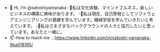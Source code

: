 - 👋 Hi, I’m @satoshiyamanaka
-👀私は文化体験、マインドフルネス、新しいビジネスの構築に興味があります。
-🌱私は現在、自己啓発としてソフトウェアエンジニアリングの基礎を学んでいます。機械学習を学んでいきたいと考えています。
-💞️私はさまざまなバックグラウンドの人々と協力したいと思っています。あなたと一緒に。
- 📫 How to reach me ...https://www.linkedin.com/in/satoshi-yamanaka-9ba018185/

<!---
satoshiyamanaka/satoshiyamanaka is a ✨ special ✨ repository because its `README.md` (this file) appears on your GitHub profile.
You can click the Preview link to take a look at your changes.
--->
